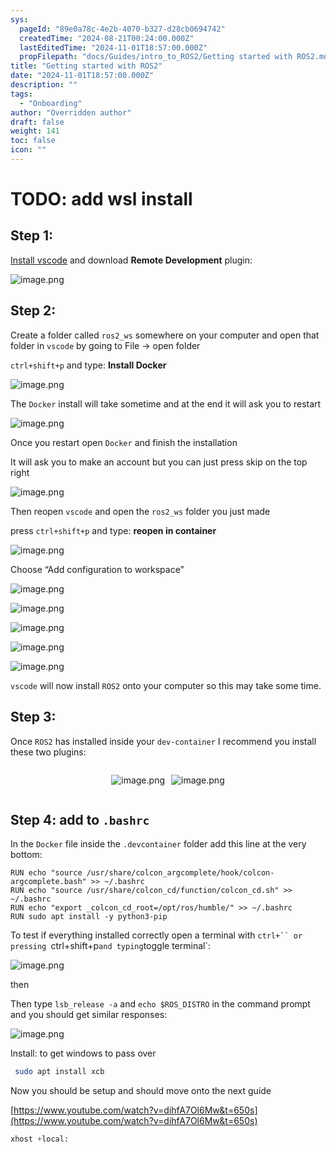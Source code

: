 ```yaml
---
sys:
  pageId: "89e0a78c-4e2b-4070-b327-d28cb0694742"
  createdTime: "2024-08-21T00:24:00.000Z"
  lastEditedTime: "2024-11-01T18:57:00.000Z"
  propFilepath: "docs/Guides/intro_to_ROS2/Getting started with ROS2.md"
title: "Getting started with ROS2"
date: "2024-11-01T18:57:00.000Z"
description: ""
tags:
  - "Onboarding"
author: "Overridden author"
draft: false
weight: 141
toc: false
icon: ""
---
```


# TODO: add wsl install

## Step 1:

[Install vscode](https://code.visualstudio.com/download) and download **Remote Development** plugin:

![image.png](https://prod-files-secure.s3.us-west-2.amazonaws.com/d518164a-d88e-44d1-a4ee-3adb3bd8bce0/efb52993-1881-4a40-b95e-6f020334f022/image.png?X-Amz-Algorithm=AWS4-HMAC-SHA256&X-Amz-Content-Sha256=UNSIGNED-PAYLOAD&X-Amz-Credential=ASIAZI2LB4665EQTNYLN%2F20250219%2Fus-west-2%2Fs3%2Faws4_request&X-Amz-Date=20250219T210658Z&X-Amz-Expires=3600&X-Amz-Security-Token=IQoJb3JpZ2luX2VjEIT%2F%2F%2F%2F%2F%2F%2F%2F%2F%2FwEaCXVzLXdlc3QtMiJIMEYCIQDf554FZ15g1E5CTUHGqKUo7kR5%2Bnmie0cwOt2SOUz8BQIhAM%2BU9DbR4TRH0lByDrBhzH2fgOZxdAegs%2BNFNTLK9qK3KogECK3%2F%2F%2F%2F%2F%2F%2F%2F%2F%2FwEQABoMNjM3NDIzMTgzODA1IgyKWE3ZUwDlvgTU0x0q3AMQTvuWrF852Pm9D4LPRUNwxDUuH%2Fc2FiPfaqO%2FjuVqYMSNmMpu7UapMYxMzldkWT1fyjon5nTtgPJoNQho9O1oGMt0yvB4lW7nRIl4hhrg%2F6tEoHOl7%2FkHxP%2FPrDyzjrvmFY7CYsQ0dxL0AG0%2FyVbrJFTWukAHyrPvYIO%2FOxEs6RyyCIN0OzW8Yhr0KZ%2FQSVnWMPld4MzolQ8jLvdQJIJT3Z1oZtHiHFpZcTEFhm7xAeqoJfpV6MuS6LWt003hyvetP13WMDfo0m2WYav2ZH0p7rAJq5%2BJe1CJzmuSusz0eJHIpodMIFHsOZZf92jlYUyCyRE2DlwBzT184sHXFbERyutML%2BDMOeJMsUAfzj7WENZ7Y3IJheJgJJCnL%2FbiarBbD%2FQw7VAFSihkhRmownu%2BP%2FsMh01wDOnE%2F6wvfTt4fl4%2BB7%2Bx2jOl6te%2BQI3LUgsMTmm8dH%2BcYOX5K5y%2FMcQhqtJ5SLC9HlOwD4CSK%2F%2F7Nr06mLFcRu4FWajF9OCCZpC1f5N4vevS4bl%2Bc3WN82GbN6b627ch%2F1czjz9WluE5ZWO%2BZwwIaGEeAwnT9wPAuKdoynBgWikD%2BSZQQvXRvWPpoATmlwdxU0YMAUKSVZlUmj6cua2f4v5kE08QbjDP7ti9BjqkAbvBBwiGiHQidlC8TaOq7ho9owfvZVaCoEBkKVMkgTgx0zdGveEMv4q%2FTRcM%2FmlnQMAC%2BtI6%2FWa5BXRmnYq1x4gAlJlhsIXlVLCkuQFnMKgHypzs173ZlrzjGZtvdypIQloajpuiYZ7HbyH%2FV1%2Fn9gDpy66CMJEFkOERBz%2BtszHHZ5dyhOwqI8LEBDAzsfEcyQ%2F6sBMlDC8MxPDrytJTDEunjdXq&X-Amz-Signature=f6cee37a099f265d25c9c0c7d62052016e93c300d0b6ab9dd7ae4a1ed979e99f&X-Amz-SignedHeaders=host&x-id=GetObject)

## Step 2:

Create a folder called `ros2_ws` somewhere on your computer and open that folder in `vscode` by going to File → open folder 

`ctrl+shift+p` and type: **Install Docker**

![image.png](https://prod-files-secure.s3.us-west-2.amazonaws.com/d518164a-d88e-44d1-a4ee-3adb3bd8bce0/2269dc0e-1cd5-47ff-bceb-c04ad9b2eab0/image.png?X-Amz-Algorithm=AWS4-HMAC-SHA256&X-Amz-Content-Sha256=UNSIGNED-PAYLOAD&X-Amz-Credential=ASIAZI2LB4665EQTNYLN%2F20250219%2Fus-west-2%2Fs3%2Faws4_request&X-Amz-Date=20250219T210658Z&X-Amz-Expires=3600&X-Amz-Security-Token=IQoJb3JpZ2luX2VjEIT%2F%2F%2F%2F%2F%2F%2F%2F%2F%2FwEaCXVzLXdlc3QtMiJIMEYCIQDf554FZ15g1E5CTUHGqKUo7kR5%2Bnmie0cwOt2SOUz8BQIhAM%2BU9DbR4TRH0lByDrBhzH2fgOZxdAegs%2BNFNTLK9qK3KogECK3%2F%2F%2F%2F%2F%2F%2F%2F%2F%2FwEQABoMNjM3NDIzMTgzODA1IgyKWE3ZUwDlvgTU0x0q3AMQTvuWrF852Pm9D4LPRUNwxDUuH%2Fc2FiPfaqO%2FjuVqYMSNmMpu7UapMYxMzldkWT1fyjon5nTtgPJoNQho9O1oGMt0yvB4lW7nRIl4hhrg%2F6tEoHOl7%2FkHxP%2FPrDyzjrvmFY7CYsQ0dxL0AG0%2FyVbrJFTWukAHyrPvYIO%2FOxEs6RyyCIN0OzW8Yhr0KZ%2FQSVnWMPld4MzolQ8jLvdQJIJT3Z1oZtHiHFpZcTEFhm7xAeqoJfpV6MuS6LWt003hyvetP13WMDfo0m2WYav2ZH0p7rAJq5%2BJe1CJzmuSusz0eJHIpodMIFHsOZZf92jlYUyCyRE2DlwBzT184sHXFbERyutML%2BDMOeJMsUAfzj7WENZ7Y3IJheJgJJCnL%2FbiarBbD%2FQw7VAFSihkhRmownu%2BP%2FsMh01wDOnE%2F6wvfTt4fl4%2BB7%2Bx2jOl6te%2BQI3LUgsMTmm8dH%2BcYOX5K5y%2FMcQhqtJ5SLC9HlOwD4CSK%2F%2F7Nr06mLFcRu4FWajF9OCCZpC1f5N4vevS4bl%2Bc3WN82GbN6b627ch%2F1czjz9WluE5ZWO%2BZwwIaGEeAwnT9wPAuKdoynBgWikD%2BSZQQvXRvWPpoATmlwdxU0YMAUKSVZlUmj6cua2f4v5kE08QbjDP7ti9BjqkAbvBBwiGiHQidlC8TaOq7ho9owfvZVaCoEBkKVMkgTgx0zdGveEMv4q%2FTRcM%2FmlnQMAC%2BtI6%2FWa5BXRmnYq1x4gAlJlhsIXlVLCkuQFnMKgHypzs173ZlrzjGZtvdypIQloajpuiYZ7HbyH%2FV1%2Fn9gDpy66CMJEFkOERBz%2BtszHHZ5dyhOwqI8LEBDAzsfEcyQ%2F6sBMlDC8MxPDrytJTDEunjdXq&X-Amz-Signature=918421fa31e1f1981dde4ee104ed1e795d678694c9b3510fb72c410d9524cc15&X-Amz-SignedHeaders=host&x-id=GetObject)

The `Docker` install will take sometime and at the end it will ask you to restart

![image.png](https://prod-files-secure.s3.us-west-2.amazonaws.com/d518164a-d88e-44d1-a4ee-3adb3bd8bce0/ed233f78-be33-4b1f-b89c-9c346c0e961e/image.png?X-Amz-Algorithm=AWS4-HMAC-SHA256&X-Amz-Content-Sha256=UNSIGNED-PAYLOAD&X-Amz-Credential=ASIAZI2LB4665EQTNYLN%2F20250219%2Fus-west-2%2Fs3%2Faws4_request&X-Amz-Date=20250219T210658Z&X-Amz-Expires=3600&X-Amz-Security-Token=IQoJb3JpZ2luX2VjEIT%2F%2F%2F%2F%2F%2F%2F%2F%2F%2FwEaCXVzLXdlc3QtMiJIMEYCIQDf554FZ15g1E5CTUHGqKUo7kR5%2Bnmie0cwOt2SOUz8BQIhAM%2BU9DbR4TRH0lByDrBhzH2fgOZxdAegs%2BNFNTLK9qK3KogECK3%2F%2F%2F%2F%2F%2F%2F%2F%2F%2FwEQABoMNjM3NDIzMTgzODA1IgyKWE3ZUwDlvgTU0x0q3AMQTvuWrF852Pm9D4LPRUNwxDUuH%2Fc2FiPfaqO%2FjuVqYMSNmMpu7UapMYxMzldkWT1fyjon5nTtgPJoNQho9O1oGMt0yvB4lW7nRIl4hhrg%2F6tEoHOl7%2FkHxP%2FPrDyzjrvmFY7CYsQ0dxL0AG0%2FyVbrJFTWukAHyrPvYIO%2FOxEs6RyyCIN0OzW8Yhr0KZ%2FQSVnWMPld4MzolQ8jLvdQJIJT3Z1oZtHiHFpZcTEFhm7xAeqoJfpV6MuS6LWt003hyvetP13WMDfo0m2WYav2ZH0p7rAJq5%2BJe1CJzmuSusz0eJHIpodMIFHsOZZf92jlYUyCyRE2DlwBzT184sHXFbERyutML%2BDMOeJMsUAfzj7WENZ7Y3IJheJgJJCnL%2FbiarBbD%2FQw7VAFSihkhRmownu%2BP%2FsMh01wDOnE%2F6wvfTt4fl4%2BB7%2Bx2jOl6te%2BQI3LUgsMTmm8dH%2BcYOX5K5y%2FMcQhqtJ5SLC9HlOwD4CSK%2F%2F7Nr06mLFcRu4FWajF9OCCZpC1f5N4vevS4bl%2Bc3WN82GbN6b627ch%2F1czjz9WluE5ZWO%2BZwwIaGEeAwnT9wPAuKdoynBgWikD%2BSZQQvXRvWPpoATmlwdxU0YMAUKSVZlUmj6cua2f4v5kE08QbjDP7ti9BjqkAbvBBwiGiHQidlC8TaOq7ho9owfvZVaCoEBkKVMkgTgx0zdGveEMv4q%2FTRcM%2FmlnQMAC%2BtI6%2FWa5BXRmnYq1x4gAlJlhsIXlVLCkuQFnMKgHypzs173ZlrzjGZtvdypIQloajpuiYZ7HbyH%2FV1%2Fn9gDpy66CMJEFkOERBz%2BtszHHZ5dyhOwqI8LEBDAzsfEcyQ%2F6sBMlDC8MxPDrytJTDEunjdXq&X-Amz-Signature=62ef4f292794c25f0b06b2bba49126970700682c870c80439bcfa316a39d590e&X-Amz-SignedHeaders=host&x-id=GetObject)

Once you restart open `Docker` and finish the installation

It will ask you to make an account but you can just press skip on the top right

![image.png](https://prod-files-secure.s3.us-west-2.amazonaws.com/d518164a-d88e-44d1-a4ee-3adb3bd8bce0/21010ad9-1659-4fd9-9f59-9932a09b2a3d/image.png?X-Amz-Algorithm=AWS4-HMAC-SHA256&X-Amz-Content-Sha256=UNSIGNED-PAYLOAD&X-Amz-Credential=ASIAZI2LB4665EQTNYLN%2F20250219%2Fus-west-2%2Fs3%2Faws4_request&X-Amz-Date=20250219T210658Z&X-Amz-Expires=3600&X-Amz-Security-Token=IQoJb3JpZ2luX2VjEIT%2F%2F%2F%2F%2F%2F%2F%2F%2F%2FwEaCXVzLXdlc3QtMiJIMEYCIQDf554FZ15g1E5CTUHGqKUo7kR5%2Bnmie0cwOt2SOUz8BQIhAM%2BU9DbR4TRH0lByDrBhzH2fgOZxdAegs%2BNFNTLK9qK3KogECK3%2F%2F%2F%2F%2F%2F%2F%2F%2F%2FwEQABoMNjM3NDIzMTgzODA1IgyKWE3ZUwDlvgTU0x0q3AMQTvuWrF852Pm9D4LPRUNwxDUuH%2Fc2FiPfaqO%2FjuVqYMSNmMpu7UapMYxMzldkWT1fyjon5nTtgPJoNQho9O1oGMt0yvB4lW7nRIl4hhrg%2F6tEoHOl7%2FkHxP%2FPrDyzjrvmFY7CYsQ0dxL0AG0%2FyVbrJFTWukAHyrPvYIO%2FOxEs6RyyCIN0OzW8Yhr0KZ%2FQSVnWMPld4MzolQ8jLvdQJIJT3Z1oZtHiHFpZcTEFhm7xAeqoJfpV6MuS6LWt003hyvetP13WMDfo0m2WYav2ZH0p7rAJq5%2BJe1CJzmuSusz0eJHIpodMIFHsOZZf92jlYUyCyRE2DlwBzT184sHXFbERyutML%2BDMOeJMsUAfzj7WENZ7Y3IJheJgJJCnL%2FbiarBbD%2FQw7VAFSihkhRmownu%2BP%2FsMh01wDOnE%2F6wvfTt4fl4%2BB7%2Bx2jOl6te%2BQI3LUgsMTmm8dH%2BcYOX5K5y%2FMcQhqtJ5SLC9HlOwD4CSK%2F%2F7Nr06mLFcRu4FWajF9OCCZpC1f5N4vevS4bl%2Bc3WN82GbN6b627ch%2F1czjz9WluE5ZWO%2BZwwIaGEeAwnT9wPAuKdoynBgWikD%2BSZQQvXRvWPpoATmlwdxU0YMAUKSVZlUmj6cua2f4v5kE08QbjDP7ti9BjqkAbvBBwiGiHQidlC8TaOq7ho9owfvZVaCoEBkKVMkgTgx0zdGveEMv4q%2FTRcM%2FmlnQMAC%2BtI6%2FWa5BXRmnYq1x4gAlJlhsIXlVLCkuQFnMKgHypzs173ZlrzjGZtvdypIQloajpuiYZ7HbyH%2FV1%2Fn9gDpy66CMJEFkOERBz%2BtszHHZ5dyhOwqI8LEBDAzsfEcyQ%2F6sBMlDC8MxPDrytJTDEunjdXq&X-Amz-Signature=8939ccf8b924e3b2b48d28233300e6aa3a605e37fce544378ac190d91fd1f2a1&X-Amz-SignedHeaders=host&x-id=GetObject)

Then reopen `vscode` and open the `ros2_ws` folder you just made

press `ctrl+shift+p` and type: **reopen in container**

![image.png](https://prod-files-secure.s3.us-west-2.amazonaws.com/d518164a-d88e-44d1-a4ee-3adb3bd8bce0/4e93b8c2-41ad-488c-8095-c74205196118/image.png?X-Amz-Algorithm=AWS4-HMAC-SHA256&X-Amz-Content-Sha256=UNSIGNED-PAYLOAD&X-Amz-Credential=ASIAZI2LB4665EQTNYLN%2F20250219%2Fus-west-2%2Fs3%2Faws4_request&X-Amz-Date=20250219T210658Z&X-Amz-Expires=3600&X-Amz-Security-Token=IQoJb3JpZ2luX2VjEIT%2F%2F%2F%2F%2F%2F%2F%2F%2F%2FwEaCXVzLXdlc3QtMiJIMEYCIQDf554FZ15g1E5CTUHGqKUo7kR5%2Bnmie0cwOt2SOUz8BQIhAM%2BU9DbR4TRH0lByDrBhzH2fgOZxdAegs%2BNFNTLK9qK3KogECK3%2F%2F%2F%2F%2F%2F%2F%2F%2F%2FwEQABoMNjM3NDIzMTgzODA1IgyKWE3ZUwDlvgTU0x0q3AMQTvuWrF852Pm9D4LPRUNwxDUuH%2Fc2FiPfaqO%2FjuVqYMSNmMpu7UapMYxMzldkWT1fyjon5nTtgPJoNQho9O1oGMt0yvB4lW7nRIl4hhrg%2F6tEoHOl7%2FkHxP%2FPrDyzjrvmFY7CYsQ0dxL0AG0%2FyVbrJFTWukAHyrPvYIO%2FOxEs6RyyCIN0OzW8Yhr0KZ%2FQSVnWMPld4MzolQ8jLvdQJIJT3Z1oZtHiHFpZcTEFhm7xAeqoJfpV6MuS6LWt003hyvetP13WMDfo0m2WYav2ZH0p7rAJq5%2BJe1CJzmuSusz0eJHIpodMIFHsOZZf92jlYUyCyRE2DlwBzT184sHXFbERyutML%2BDMOeJMsUAfzj7WENZ7Y3IJheJgJJCnL%2FbiarBbD%2FQw7VAFSihkhRmownu%2BP%2FsMh01wDOnE%2F6wvfTt4fl4%2BB7%2Bx2jOl6te%2BQI3LUgsMTmm8dH%2BcYOX5K5y%2FMcQhqtJ5SLC9HlOwD4CSK%2F%2F7Nr06mLFcRu4FWajF9OCCZpC1f5N4vevS4bl%2Bc3WN82GbN6b627ch%2F1czjz9WluE5ZWO%2BZwwIaGEeAwnT9wPAuKdoynBgWikD%2BSZQQvXRvWPpoATmlwdxU0YMAUKSVZlUmj6cua2f4v5kE08QbjDP7ti9BjqkAbvBBwiGiHQidlC8TaOq7ho9owfvZVaCoEBkKVMkgTgx0zdGveEMv4q%2FTRcM%2FmlnQMAC%2BtI6%2FWa5BXRmnYq1x4gAlJlhsIXlVLCkuQFnMKgHypzs173ZlrzjGZtvdypIQloajpuiYZ7HbyH%2FV1%2Fn9gDpy66CMJEFkOERBz%2BtszHHZ5dyhOwqI8LEBDAzsfEcyQ%2F6sBMlDC8MxPDrytJTDEunjdXq&X-Amz-Signature=ea3cc1d4b0854e6b7ece7004af38781ca5dde739b50a760fd50fd9f2af49dff4&X-Amz-SignedHeaders=host&x-id=GetObject)

Choose “Add configuration to workspace”

![image.png](https://prod-files-secure.s3.us-west-2.amazonaws.com/d518164a-d88e-44d1-a4ee-3adb3bd8bce0/9560b282-5060-4989-ba37-97e7b2c22476/image.png?X-Amz-Algorithm=AWS4-HMAC-SHA256&X-Amz-Content-Sha256=UNSIGNED-PAYLOAD&X-Amz-Credential=ASIAZI2LB4665EQTNYLN%2F20250219%2Fus-west-2%2Fs3%2Faws4_request&X-Amz-Date=20250219T210658Z&X-Amz-Expires=3600&X-Amz-Security-Token=IQoJb3JpZ2luX2VjEIT%2F%2F%2F%2F%2F%2F%2F%2F%2F%2FwEaCXVzLXdlc3QtMiJIMEYCIQDf554FZ15g1E5CTUHGqKUo7kR5%2Bnmie0cwOt2SOUz8BQIhAM%2BU9DbR4TRH0lByDrBhzH2fgOZxdAegs%2BNFNTLK9qK3KogECK3%2F%2F%2F%2F%2F%2F%2F%2F%2F%2FwEQABoMNjM3NDIzMTgzODA1IgyKWE3ZUwDlvgTU0x0q3AMQTvuWrF852Pm9D4LPRUNwxDUuH%2Fc2FiPfaqO%2FjuVqYMSNmMpu7UapMYxMzldkWT1fyjon5nTtgPJoNQho9O1oGMt0yvB4lW7nRIl4hhrg%2F6tEoHOl7%2FkHxP%2FPrDyzjrvmFY7CYsQ0dxL0AG0%2FyVbrJFTWukAHyrPvYIO%2FOxEs6RyyCIN0OzW8Yhr0KZ%2FQSVnWMPld4MzolQ8jLvdQJIJT3Z1oZtHiHFpZcTEFhm7xAeqoJfpV6MuS6LWt003hyvetP13WMDfo0m2WYav2ZH0p7rAJq5%2BJe1CJzmuSusz0eJHIpodMIFHsOZZf92jlYUyCyRE2DlwBzT184sHXFbERyutML%2BDMOeJMsUAfzj7WENZ7Y3IJheJgJJCnL%2FbiarBbD%2FQw7VAFSihkhRmownu%2BP%2FsMh01wDOnE%2F6wvfTt4fl4%2BB7%2Bx2jOl6te%2BQI3LUgsMTmm8dH%2BcYOX5K5y%2FMcQhqtJ5SLC9HlOwD4CSK%2F%2F7Nr06mLFcRu4FWajF9OCCZpC1f5N4vevS4bl%2Bc3WN82GbN6b627ch%2F1czjz9WluE5ZWO%2BZwwIaGEeAwnT9wPAuKdoynBgWikD%2BSZQQvXRvWPpoATmlwdxU0YMAUKSVZlUmj6cua2f4v5kE08QbjDP7ti9BjqkAbvBBwiGiHQidlC8TaOq7ho9owfvZVaCoEBkKVMkgTgx0zdGveEMv4q%2FTRcM%2FmlnQMAC%2BtI6%2FWa5BXRmnYq1x4gAlJlhsIXlVLCkuQFnMKgHypzs173ZlrzjGZtvdypIQloajpuiYZ7HbyH%2FV1%2Fn9gDpy66CMJEFkOERBz%2BtszHHZ5dyhOwqI8LEBDAzsfEcyQ%2F6sBMlDC8MxPDrytJTDEunjdXq&X-Amz-Signature=57411177c2b55b955583d7ff0e3ca0de6335f896d7127a6cb6d7a47e83c42b7c&X-Amz-SignedHeaders=host&x-id=GetObject)

![image.png](https://prod-files-secure.s3.us-west-2.amazonaws.com/d518164a-d88e-44d1-a4ee-3adb3bd8bce0/2ee63f81-886b-48e8-a553-dc6e5eac99e4/image.png?X-Amz-Algorithm=AWS4-HMAC-SHA256&X-Amz-Content-Sha256=UNSIGNED-PAYLOAD&X-Amz-Credential=ASIAZI2LB4665EQTNYLN%2F20250219%2Fus-west-2%2Fs3%2Faws4_request&X-Amz-Date=20250219T210658Z&X-Amz-Expires=3600&X-Amz-Security-Token=IQoJb3JpZ2luX2VjEIT%2F%2F%2F%2F%2F%2F%2F%2F%2F%2FwEaCXVzLXdlc3QtMiJIMEYCIQDf554FZ15g1E5CTUHGqKUo7kR5%2Bnmie0cwOt2SOUz8BQIhAM%2BU9DbR4TRH0lByDrBhzH2fgOZxdAegs%2BNFNTLK9qK3KogECK3%2F%2F%2F%2F%2F%2F%2F%2F%2F%2FwEQABoMNjM3NDIzMTgzODA1IgyKWE3ZUwDlvgTU0x0q3AMQTvuWrF852Pm9D4LPRUNwxDUuH%2Fc2FiPfaqO%2FjuVqYMSNmMpu7UapMYxMzldkWT1fyjon5nTtgPJoNQho9O1oGMt0yvB4lW7nRIl4hhrg%2F6tEoHOl7%2FkHxP%2FPrDyzjrvmFY7CYsQ0dxL0AG0%2FyVbrJFTWukAHyrPvYIO%2FOxEs6RyyCIN0OzW8Yhr0KZ%2FQSVnWMPld4MzolQ8jLvdQJIJT3Z1oZtHiHFpZcTEFhm7xAeqoJfpV6MuS6LWt003hyvetP13WMDfo0m2WYav2ZH0p7rAJq5%2BJe1CJzmuSusz0eJHIpodMIFHsOZZf92jlYUyCyRE2DlwBzT184sHXFbERyutML%2BDMOeJMsUAfzj7WENZ7Y3IJheJgJJCnL%2FbiarBbD%2FQw7VAFSihkhRmownu%2BP%2FsMh01wDOnE%2F6wvfTt4fl4%2BB7%2Bx2jOl6te%2BQI3LUgsMTmm8dH%2BcYOX5K5y%2FMcQhqtJ5SLC9HlOwD4CSK%2F%2F7Nr06mLFcRu4FWajF9OCCZpC1f5N4vevS4bl%2Bc3WN82GbN6b627ch%2F1czjz9WluE5ZWO%2BZwwIaGEeAwnT9wPAuKdoynBgWikD%2BSZQQvXRvWPpoATmlwdxU0YMAUKSVZlUmj6cua2f4v5kE08QbjDP7ti9BjqkAbvBBwiGiHQidlC8TaOq7ho9owfvZVaCoEBkKVMkgTgx0zdGveEMv4q%2FTRcM%2FmlnQMAC%2BtI6%2FWa5BXRmnYq1x4gAlJlhsIXlVLCkuQFnMKgHypzs173ZlrzjGZtvdypIQloajpuiYZ7HbyH%2FV1%2Fn9gDpy66CMJEFkOERBz%2BtszHHZ5dyhOwqI8LEBDAzsfEcyQ%2F6sBMlDC8MxPDrytJTDEunjdXq&X-Amz-Signature=0bf5309b13e931a0faf5855884a18f87d04d1f425b492ae927e73d48ab2e34d9&X-Amz-SignedHeaders=host&x-id=GetObject)

![image.png](https://prod-files-secure.s3.us-west-2.amazonaws.com/d518164a-d88e-44d1-a4ee-3adb3bd8bce0/ae1580b2-b048-407e-aed9-b584224a7a04/image.png?X-Amz-Algorithm=AWS4-HMAC-SHA256&X-Amz-Content-Sha256=UNSIGNED-PAYLOAD&X-Amz-Credential=ASIAZI2LB4665EQTNYLN%2F20250219%2Fus-west-2%2Fs3%2Faws4_request&X-Amz-Date=20250219T210658Z&X-Amz-Expires=3600&X-Amz-Security-Token=IQoJb3JpZ2luX2VjEIT%2F%2F%2F%2F%2F%2F%2F%2F%2F%2FwEaCXVzLXdlc3QtMiJIMEYCIQDf554FZ15g1E5CTUHGqKUo7kR5%2Bnmie0cwOt2SOUz8BQIhAM%2BU9DbR4TRH0lByDrBhzH2fgOZxdAegs%2BNFNTLK9qK3KogECK3%2F%2F%2F%2F%2F%2F%2F%2F%2F%2FwEQABoMNjM3NDIzMTgzODA1IgyKWE3ZUwDlvgTU0x0q3AMQTvuWrF852Pm9D4LPRUNwxDUuH%2Fc2FiPfaqO%2FjuVqYMSNmMpu7UapMYxMzldkWT1fyjon5nTtgPJoNQho9O1oGMt0yvB4lW7nRIl4hhrg%2F6tEoHOl7%2FkHxP%2FPrDyzjrvmFY7CYsQ0dxL0AG0%2FyVbrJFTWukAHyrPvYIO%2FOxEs6RyyCIN0OzW8Yhr0KZ%2FQSVnWMPld4MzolQ8jLvdQJIJT3Z1oZtHiHFpZcTEFhm7xAeqoJfpV6MuS6LWt003hyvetP13WMDfo0m2WYav2ZH0p7rAJq5%2BJe1CJzmuSusz0eJHIpodMIFHsOZZf92jlYUyCyRE2DlwBzT184sHXFbERyutML%2BDMOeJMsUAfzj7WENZ7Y3IJheJgJJCnL%2FbiarBbD%2FQw7VAFSihkhRmownu%2BP%2FsMh01wDOnE%2F6wvfTt4fl4%2BB7%2Bx2jOl6te%2BQI3LUgsMTmm8dH%2BcYOX5K5y%2FMcQhqtJ5SLC9HlOwD4CSK%2F%2F7Nr06mLFcRu4FWajF9OCCZpC1f5N4vevS4bl%2Bc3WN82GbN6b627ch%2F1czjz9WluE5ZWO%2BZwwIaGEeAwnT9wPAuKdoynBgWikD%2BSZQQvXRvWPpoATmlwdxU0YMAUKSVZlUmj6cua2f4v5kE08QbjDP7ti9BjqkAbvBBwiGiHQidlC8TaOq7ho9owfvZVaCoEBkKVMkgTgx0zdGveEMv4q%2FTRcM%2FmlnQMAC%2BtI6%2FWa5BXRmnYq1x4gAlJlhsIXlVLCkuQFnMKgHypzs173ZlrzjGZtvdypIQloajpuiYZ7HbyH%2FV1%2Fn9gDpy66CMJEFkOERBz%2BtszHHZ5dyhOwqI8LEBDAzsfEcyQ%2F6sBMlDC8MxPDrytJTDEunjdXq&X-Amz-Signature=f270f74e09f1c3cc950c2fbe0581bba32d753eea5e1c09196c861efcda8e4a6a&X-Amz-SignedHeaders=host&x-id=GetObject)

![image.png](https://prod-files-secure.s3.us-west-2.amazonaws.com/d518164a-d88e-44d1-a4ee-3adb3bd8bce0/53255b28-f75e-430f-b9e3-c0ac8577e42b/image.png?X-Amz-Algorithm=AWS4-HMAC-SHA256&X-Amz-Content-Sha256=UNSIGNED-PAYLOAD&X-Amz-Credential=ASIAZI2LB4665EQTNYLN%2F20250219%2Fus-west-2%2Fs3%2Faws4_request&X-Amz-Date=20250219T210658Z&X-Amz-Expires=3600&X-Amz-Security-Token=IQoJb3JpZ2luX2VjEIT%2F%2F%2F%2F%2F%2F%2F%2F%2F%2FwEaCXVzLXdlc3QtMiJIMEYCIQDf554FZ15g1E5CTUHGqKUo7kR5%2Bnmie0cwOt2SOUz8BQIhAM%2BU9DbR4TRH0lByDrBhzH2fgOZxdAegs%2BNFNTLK9qK3KogECK3%2F%2F%2F%2F%2F%2F%2F%2F%2F%2FwEQABoMNjM3NDIzMTgzODA1IgyKWE3ZUwDlvgTU0x0q3AMQTvuWrF852Pm9D4LPRUNwxDUuH%2Fc2FiPfaqO%2FjuVqYMSNmMpu7UapMYxMzldkWT1fyjon5nTtgPJoNQho9O1oGMt0yvB4lW7nRIl4hhrg%2F6tEoHOl7%2FkHxP%2FPrDyzjrvmFY7CYsQ0dxL0AG0%2FyVbrJFTWukAHyrPvYIO%2FOxEs6RyyCIN0OzW8Yhr0KZ%2FQSVnWMPld4MzolQ8jLvdQJIJT3Z1oZtHiHFpZcTEFhm7xAeqoJfpV6MuS6LWt003hyvetP13WMDfo0m2WYav2ZH0p7rAJq5%2BJe1CJzmuSusz0eJHIpodMIFHsOZZf92jlYUyCyRE2DlwBzT184sHXFbERyutML%2BDMOeJMsUAfzj7WENZ7Y3IJheJgJJCnL%2FbiarBbD%2FQw7VAFSihkhRmownu%2BP%2FsMh01wDOnE%2F6wvfTt4fl4%2BB7%2Bx2jOl6te%2BQI3LUgsMTmm8dH%2BcYOX5K5y%2FMcQhqtJ5SLC9HlOwD4CSK%2F%2F7Nr06mLFcRu4FWajF9OCCZpC1f5N4vevS4bl%2Bc3WN82GbN6b627ch%2F1czjz9WluE5ZWO%2BZwwIaGEeAwnT9wPAuKdoynBgWikD%2BSZQQvXRvWPpoATmlwdxU0YMAUKSVZlUmj6cua2f4v5kE08QbjDP7ti9BjqkAbvBBwiGiHQidlC8TaOq7ho9owfvZVaCoEBkKVMkgTgx0zdGveEMv4q%2FTRcM%2FmlnQMAC%2BtI6%2FWa5BXRmnYq1x4gAlJlhsIXlVLCkuQFnMKgHypzs173ZlrzjGZtvdypIQloajpuiYZ7HbyH%2FV1%2Fn9gDpy66CMJEFkOERBz%2BtszHHZ5dyhOwqI8LEBDAzsfEcyQ%2F6sBMlDC8MxPDrytJTDEunjdXq&X-Amz-Signature=9cdd53b178a545bff10f3f70efbaeb10560cce979d232c12d4ee61349516fe41&X-Amz-SignedHeaders=host&x-id=GetObject)

![image.png](https://prod-files-secure.s3.us-west-2.amazonaws.com/d518164a-d88e-44d1-a4ee-3adb3bd8bce0/7c562767-5af9-4ffb-97d1-327bcdf4ee00/image.png?X-Amz-Algorithm=AWS4-HMAC-SHA256&X-Amz-Content-Sha256=UNSIGNED-PAYLOAD&X-Amz-Credential=ASIAZI2LB4665EQTNYLN%2F20250219%2Fus-west-2%2Fs3%2Faws4_request&X-Amz-Date=20250219T210658Z&X-Amz-Expires=3600&X-Amz-Security-Token=IQoJb3JpZ2luX2VjEIT%2F%2F%2F%2F%2F%2F%2F%2F%2F%2FwEaCXVzLXdlc3QtMiJIMEYCIQDf554FZ15g1E5CTUHGqKUo7kR5%2Bnmie0cwOt2SOUz8BQIhAM%2BU9DbR4TRH0lByDrBhzH2fgOZxdAegs%2BNFNTLK9qK3KogECK3%2F%2F%2F%2F%2F%2F%2F%2F%2F%2FwEQABoMNjM3NDIzMTgzODA1IgyKWE3ZUwDlvgTU0x0q3AMQTvuWrF852Pm9D4LPRUNwxDUuH%2Fc2FiPfaqO%2FjuVqYMSNmMpu7UapMYxMzldkWT1fyjon5nTtgPJoNQho9O1oGMt0yvB4lW7nRIl4hhrg%2F6tEoHOl7%2FkHxP%2FPrDyzjrvmFY7CYsQ0dxL0AG0%2FyVbrJFTWukAHyrPvYIO%2FOxEs6RyyCIN0OzW8Yhr0KZ%2FQSVnWMPld4MzolQ8jLvdQJIJT3Z1oZtHiHFpZcTEFhm7xAeqoJfpV6MuS6LWt003hyvetP13WMDfo0m2WYav2ZH0p7rAJq5%2BJe1CJzmuSusz0eJHIpodMIFHsOZZf92jlYUyCyRE2DlwBzT184sHXFbERyutML%2BDMOeJMsUAfzj7WENZ7Y3IJheJgJJCnL%2FbiarBbD%2FQw7VAFSihkhRmownu%2BP%2FsMh01wDOnE%2F6wvfTt4fl4%2BB7%2Bx2jOl6te%2BQI3LUgsMTmm8dH%2BcYOX5K5y%2FMcQhqtJ5SLC9HlOwD4CSK%2F%2F7Nr06mLFcRu4FWajF9OCCZpC1f5N4vevS4bl%2Bc3WN82GbN6b627ch%2F1czjz9WluE5ZWO%2BZwwIaGEeAwnT9wPAuKdoynBgWikD%2BSZQQvXRvWPpoATmlwdxU0YMAUKSVZlUmj6cua2f4v5kE08QbjDP7ti9BjqkAbvBBwiGiHQidlC8TaOq7ho9owfvZVaCoEBkKVMkgTgx0zdGveEMv4q%2FTRcM%2FmlnQMAC%2BtI6%2FWa5BXRmnYq1x4gAlJlhsIXlVLCkuQFnMKgHypzs173ZlrzjGZtvdypIQloajpuiYZ7HbyH%2FV1%2Fn9gDpy66CMJEFkOERBz%2BtszHHZ5dyhOwqI8LEBDAzsfEcyQ%2F6sBMlDC8MxPDrytJTDEunjdXq&X-Amz-Signature=1dee5ee94ba3e1dfe6f652378086083fa3fa6de694a66969e86b093847de1b2b&X-Amz-SignedHeaders=host&x-id=GetObject)

`vscode` will now install `ROS2` onto your computer so this may take some time.

## Step 3:

Once `ROS2` has installed inside your `dev-container` I recommend you install these two plugins:

<div style="display: flex;flex-direction: row; column-gap:10px; max-width: 630px;justify-content: center;">
<div>

![image.png](https://prod-files-secure.s3.us-west-2.amazonaws.com/d518164a-d88e-44d1-a4ee-3adb3bd8bce0/3fc3d550-5a54-4ba1-ba6b-faa01cdb7369/image.png?X-Amz-Algorithm=AWS4-HMAC-SHA256&X-Amz-Content-Sha256=UNSIGNED-PAYLOAD&X-Amz-Credential=ASIAZI2LB4663N5TYBNN%2F20250219%2Fus-west-2%2Fs3%2Faws4_request&X-Amz-Date=20250219T210701Z&X-Amz-Expires=3600&X-Amz-Security-Token=IQoJb3JpZ2luX2VjEIT%2F%2F%2F%2F%2F%2F%2F%2F%2F%2FwEaCXVzLXdlc3QtMiJHMEUCIQCrniPKRPcNDdp1u8NNMn3P7v7DqKmOwXk9vI%2BPRCOC6wIgDvniJejy2rxCgMG6%2FNSywHOjFvtGaeGf9KCxid0uR7AqiAQIrf%2F%2F%2F%2F%2F%2F%2F%2F%2F%2FARAAGgw2Mzc0MjMxODM4MDUiDNkjQ7L9ZJIR4bQhqSrcA4Mtqv1iyn2FY%2FfA7qbq%2FF3AmGdJlFsT7Jc5K6XIWscox0r%2FrIFRjhXMULH1zjpAZP%2FpzgZUk4W4pv0wKm67FcPhM68T1L5JSt9DcuNNX72eu3OeLnFmBlpj2S83hJi%2FbEQauFFUMH3dHa1lIBGBXaqX%2FwlxJS2XUJY5aKy3SB8Yp4ud%2FAXMsD9GGIpG0Z5pue5SIlmjIqDgnWlW9N8xJofjzvDRKd05rmJHI%2BovGbK3fH%2Fdjk6Y4V%2BFwf6bXEcRVwm0Xz0jZFumkBv0QpmYeL0zPfQxYHV0aGO63ZD4TfMoS0MYudHSltbzBBcMwpgqtoY31GL7rLCoDgXCkSuDz%2FiFekOzIgS%2B27B%2FIf4RZkrcGcsMW19I%2FsaPSufaZ%2F04th1ZS7PXOWlMbcltfdHnbzNWUHTF62W4XpTJRYWEowWEDayrcM1qpsXqdjmSDjn8HatgAhpQCTaQCH6RP22NoCm%2B%2BnLWJV2r%2Fcmo4NY9ytblLJL40%2F3OL3GFcXnWBFakmqqcuDBUKwAHD%2FchprXxsEK0B%2FGih39YA%2FzfWWCK36%2FEpOugp8s8NYRieoXzPimsDda8HpHAWajzEbV%2BNjlLAwLlYgiEMdrm0xQYf%2BfONui%2F%2FlbWBe%2BUp7mmDPCqMM%2Fu2L0GOqUB6s4Oqzl6ftoJxMBmGlAkPglg7CHAkDGDFQAaWuI0ykrklOUtuu2hdxwr4UvHl6fwo9Q7JDh1aHIDsz2EHqcxEklyWzZbG0wJpvblM3kXWc0LGXQZEf7Agvwkp%2BG1c015gogPW7gbzvqHKYdEygLogU3%2FwyOjedwa5CEMWXEfQHclOnLACP5rW%2F4ukhGKOntRytkZz0fAoyqt7NJaKEHupY92%2FQz%2F&X-Amz-Signature=39c9cd57a645c91659e31ee963704fc874a2e256042c3b489382c9b4b2a99a02&X-Amz-SignedHeaders=host&x-id=GetObject)

</div>
<div>

![image.png](https://prod-files-secure.s3.us-west-2.amazonaws.com/d518164a-d88e-44d1-a4ee-3adb3bd8bce0/d994cc66-13c2-4093-a5a3-f84cf4601a82/image.png?X-Amz-Algorithm=AWS4-HMAC-SHA256&X-Amz-Content-Sha256=UNSIGNED-PAYLOAD&X-Amz-Credential=ASIAZI2LB466VLN2GO44%2F20250219%2Fus-west-2%2Fs3%2Faws4_request&X-Amz-Date=20250219T210701Z&X-Amz-Expires=3600&X-Amz-Security-Token=IQoJb3JpZ2luX2VjEIT%2F%2F%2F%2F%2F%2F%2F%2F%2F%2FwEaCXVzLXdlc3QtMiJHMEUCIQCgLukciBJnVv6RZWrr0XesGNPI0gnc1%2FysSLRxb%2BQtaQIgeFEOfWY4cLq%2B%2BS0v%2FpDk80izWjT6zx8%2BSKwqxfEAyBMqiAQIrf%2F%2F%2F%2F%2F%2F%2F%2F%2F%2FARAAGgw2Mzc0MjMxODM4MDUiDLn1k60eM%2BUjSuHVIircA2o5Gn3RiFjPBZL6B6KU89wal9Q%2FG1gxOOU5IOz%2BwhD83EBB%2BRo6SA9qjBnaZ2R3rDPIR8fYFWQWVHV0VUP9qHO3QlZCQzVthIgDqDZt721MDZSihcOLoz4CkUab28E615UnuweJM%2FotolM%2BNo75YB2t7eEbB765pPnveyDJrX4ZMzTDcM2dAHHzHXdHUX%2Frv6xmprdCVMUHD2ZlnwTdKKUj2voKtWbF9GwHFDhZNIGzsbWj9mpV87%2FfblqXA0kLiC5R6cqFZCfpFX76TBo86%2Bp8na%2FFfuUvlhXQVOkzhQrI%2F%2BolG3AqaNTPJpNXmEJfRtUtqV40bbuSbQfhxEhztI8ykiqI2d%2FhSLTCLtZp3eTT6iuk2TIBop55SmkC0Qqa3JDHakv7eQWDwW6aWU2TnCXInHNSYr7BC0UumWwx22fuD9bOypQr36hEiZ%2FcktIinc42ufb7utaFTFvHJNiYCSBYJBPkpGKXYz%2FkQ3Aow0xRt28Y57ukmKVq8lJbauCQD7Yp5mxXfj2Ba3IRXA0cihJPDVfhWZJKvk0sDyOprXKq2CVSQGNx8blO002Ur55nwJjgKBfjE%2BJPSQG4%2FQSviU17BglKKsyKLdSYxSEV2dLbfLmdU%2FkXzE24f7Q5MJXv2L0GOqUBZu%2Br7CxXPmw1RibKYyrunZYKVbjLmQ2DD0sV2IAdX1ldSwECEatndfTvLVKUu%2F1w%2BwryUThP7Pz9jW5oQL%2B7VSLbpsZsGDt9GZlTj9LLBZaxHfJXaVuxXP6iEqZ19YqIcPXQF0wzPOaUHzd%2FuJN9G1j%2BvpgO4J54FVuZDnx1o4uS2xqVWTesZD36kJBe0CjFSZ3d%2F2CZcmHEwFLpvSvWFwzlA%2BbF&X-Amz-Signature=99f52d94f738f5f89dccb2b41857e2a42acd85395e1fd64ce091d38c25f89350&X-Amz-SignedHeaders=host&x-id=GetObject)

</div>
</div>

## Step 4: add to `.bashrc`

In the `Docker` file inside the `.devcontainer` folder add this line at the very bottom: 

```docker
RUN echo "source /usr/share/colcon_argcomplete/hook/colcon-argcomplete.bash" >> ~/.bashrc
RUN echo "source /usr/share/colcon_cd/function/colcon_cd.sh" >> ~/.bashrc
RUN echo "export _colcon_cd_root=/opt/ros/humble/" >> ~/.bashrc
RUN sudo apt install -y python3-pip 
```

To test if everything installed correctly open a terminal with `ctrl+`` or pressing `ctrl+shift+p` and typing `toggle terminal`:

![image.png](https://prod-files-secure.s3.us-west-2.amazonaws.com/d518164a-d88e-44d1-a4ee-3adb3bd8bce0/6a4943d8-b04e-4c02-9a58-775f3384d1a5/image.png?X-Amz-Algorithm=AWS4-HMAC-SHA256&X-Amz-Content-Sha256=UNSIGNED-PAYLOAD&X-Amz-Credential=ASIAZI2LB4665EQTNYLN%2F20250219%2Fus-west-2%2Fs3%2Faws4_request&X-Amz-Date=20250219T210658Z&X-Amz-Expires=3600&X-Amz-Security-Token=IQoJb3JpZ2luX2VjEIT%2F%2F%2F%2F%2F%2F%2F%2F%2F%2FwEaCXVzLXdlc3QtMiJIMEYCIQDf554FZ15g1E5CTUHGqKUo7kR5%2Bnmie0cwOt2SOUz8BQIhAM%2BU9DbR4TRH0lByDrBhzH2fgOZxdAegs%2BNFNTLK9qK3KogECK3%2F%2F%2F%2F%2F%2F%2F%2F%2F%2FwEQABoMNjM3NDIzMTgzODA1IgyKWE3ZUwDlvgTU0x0q3AMQTvuWrF852Pm9D4LPRUNwxDUuH%2Fc2FiPfaqO%2FjuVqYMSNmMpu7UapMYxMzldkWT1fyjon5nTtgPJoNQho9O1oGMt0yvB4lW7nRIl4hhrg%2F6tEoHOl7%2FkHxP%2FPrDyzjrvmFY7CYsQ0dxL0AG0%2FyVbrJFTWukAHyrPvYIO%2FOxEs6RyyCIN0OzW8Yhr0KZ%2FQSVnWMPld4MzolQ8jLvdQJIJT3Z1oZtHiHFpZcTEFhm7xAeqoJfpV6MuS6LWt003hyvetP13WMDfo0m2WYav2ZH0p7rAJq5%2BJe1CJzmuSusz0eJHIpodMIFHsOZZf92jlYUyCyRE2DlwBzT184sHXFbERyutML%2BDMOeJMsUAfzj7WENZ7Y3IJheJgJJCnL%2FbiarBbD%2FQw7VAFSihkhRmownu%2BP%2FsMh01wDOnE%2F6wvfTt4fl4%2BB7%2Bx2jOl6te%2BQI3LUgsMTmm8dH%2BcYOX5K5y%2FMcQhqtJ5SLC9HlOwD4CSK%2F%2F7Nr06mLFcRu4FWajF9OCCZpC1f5N4vevS4bl%2Bc3WN82GbN6b627ch%2F1czjz9WluE5ZWO%2BZwwIaGEeAwnT9wPAuKdoynBgWikD%2BSZQQvXRvWPpoATmlwdxU0YMAUKSVZlUmj6cua2f4v5kE08QbjDP7ti9BjqkAbvBBwiGiHQidlC8TaOq7ho9owfvZVaCoEBkKVMkgTgx0zdGveEMv4q%2FTRcM%2FmlnQMAC%2BtI6%2FWa5BXRmnYq1x4gAlJlhsIXlVLCkuQFnMKgHypzs173ZlrzjGZtvdypIQloajpuiYZ7HbyH%2FV1%2Fn9gDpy66CMJEFkOERBz%2BtszHHZ5dyhOwqI8LEBDAzsfEcyQ%2F6sBMlDC8MxPDrytJTDEunjdXq&X-Amz-Signature=719a5ee91c85df714ff3fa6c9162cfb780a33c179a0ef9b7f74c27fb9191e79c&X-Amz-SignedHeaders=host&x-id=GetObject)

then 

Then type `lsb_release -a` and `echo $ROS_DISTRO` in the command prompt and you should get similar responses:

![image.png](https://prod-files-secure.s3.us-west-2.amazonaws.com/d518164a-d88e-44d1-a4ee-3adb3bd8bce0/3e635dec-a805-4e85-8b9e-d000e5b71a4e/image.png?X-Amz-Algorithm=AWS4-HMAC-SHA256&X-Amz-Content-Sha256=UNSIGNED-PAYLOAD&X-Amz-Credential=ASIAZI2LB4665EQTNYLN%2F20250219%2Fus-west-2%2Fs3%2Faws4_request&X-Amz-Date=20250219T210658Z&X-Amz-Expires=3600&X-Amz-Security-Token=IQoJb3JpZ2luX2VjEIT%2F%2F%2F%2F%2F%2F%2F%2F%2F%2FwEaCXVzLXdlc3QtMiJIMEYCIQDf554FZ15g1E5CTUHGqKUo7kR5%2Bnmie0cwOt2SOUz8BQIhAM%2BU9DbR4TRH0lByDrBhzH2fgOZxdAegs%2BNFNTLK9qK3KogECK3%2F%2F%2F%2F%2F%2F%2F%2F%2F%2FwEQABoMNjM3NDIzMTgzODA1IgyKWE3ZUwDlvgTU0x0q3AMQTvuWrF852Pm9D4LPRUNwxDUuH%2Fc2FiPfaqO%2FjuVqYMSNmMpu7UapMYxMzldkWT1fyjon5nTtgPJoNQho9O1oGMt0yvB4lW7nRIl4hhrg%2F6tEoHOl7%2FkHxP%2FPrDyzjrvmFY7CYsQ0dxL0AG0%2FyVbrJFTWukAHyrPvYIO%2FOxEs6RyyCIN0OzW8Yhr0KZ%2FQSVnWMPld4MzolQ8jLvdQJIJT3Z1oZtHiHFpZcTEFhm7xAeqoJfpV6MuS6LWt003hyvetP13WMDfo0m2WYav2ZH0p7rAJq5%2BJe1CJzmuSusz0eJHIpodMIFHsOZZf92jlYUyCyRE2DlwBzT184sHXFbERyutML%2BDMOeJMsUAfzj7WENZ7Y3IJheJgJJCnL%2FbiarBbD%2FQw7VAFSihkhRmownu%2BP%2FsMh01wDOnE%2F6wvfTt4fl4%2BB7%2Bx2jOl6te%2BQI3LUgsMTmm8dH%2BcYOX5K5y%2FMcQhqtJ5SLC9HlOwD4CSK%2F%2F7Nr06mLFcRu4FWajF9OCCZpC1f5N4vevS4bl%2Bc3WN82GbN6b627ch%2F1czjz9WluE5ZWO%2BZwwIaGEeAwnT9wPAuKdoynBgWikD%2BSZQQvXRvWPpoATmlwdxU0YMAUKSVZlUmj6cua2f4v5kE08QbjDP7ti9BjqkAbvBBwiGiHQidlC8TaOq7ho9owfvZVaCoEBkKVMkgTgx0zdGveEMv4q%2FTRcM%2FmlnQMAC%2BtI6%2FWa5BXRmnYq1x4gAlJlhsIXlVLCkuQFnMKgHypzs173ZlrzjGZtvdypIQloajpuiYZ7HbyH%2FV1%2Fn9gDpy66CMJEFkOERBz%2BtszHHZ5dyhOwqI8LEBDAzsfEcyQ%2F6sBMlDC8MxPDrytJTDEunjdXq&X-Amz-Signature=af77cfad8a8ffe3c3ba18b6f968a253211346d2b69e337c1883b6525dd07f117&X-Amz-SignedHeaders=host&x-id=GetObject)

Install:  to get windows to pass over

```bash
 sudo apt install xcb
```

Now you should be setup and should move onto the next guide 

[https://www.youtube.com/watch?v=dihfA7Ol6Mw&t=650s](https://www.youtube.com/watch?v=dihfA7Ol6Mw&t=650s)

```python
xhost +local:
```
